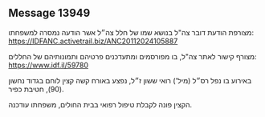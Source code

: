 ## Message 13949

מצורפת הודעת דובר צה"ל בנושא שמו של חלל צה״ל אשר הודעה נמסרה למשפחתו: https://IDFANC.activetrail.biz/ANC20112024105887

מצורף קישור לאתר צה"ל, בו מפורסמים ומתעדכנים פרטיהם ותמונותיהם של החללים: https://www.idf.il/59780

באירוע בו נפל רס״ל (מיל') רואי ששון ז״ל, נפצע באורח קשה קצין לוחם בגדוד נחשון (90), חטיבת כפיר. 

הקצין פונה לקבלת טיפול רפואי בבית החולים, משפחתו עודכנה.

